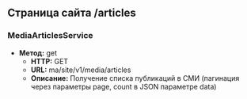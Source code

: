 ## Страница сайта /articles

### MediaArticlesService
- **Метод:** get
  - **HTTP:** GET
  - **URL:** ma/site/v1/media/articles
  - **Описание:** Получение списка публикаций в СМИ (пагинация через параметры page, count в JSON параметре data)

